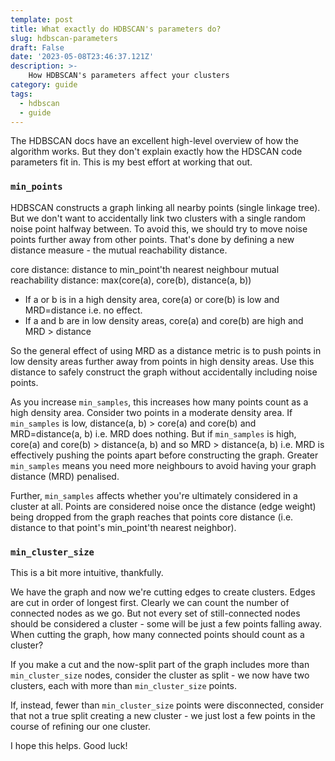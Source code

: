 ```yaml
---
template: post
title: What exactly do HDBSCAN's parameters do?
slug: hdbscan-parameters
draft: False
date: '2023-05-08T23:46:37.121Z'
description: >-
    How HDBSCAN's parameters affect your clusters
category: guide
tags:
  - hdbscan
  - guide
---
```


The HDBSCAN docs have an excellent high-level overview of how the algorithm works. But they don't explain exactly how the HDSCAN code parameters fit in. This is my best effort at working that out.

### `min_points`

HDBSCAN constructs a graph linking all nearby points (single linkage tree). But we don't want to accidentally link two clusters with a single random noise point halfway between. To avoid this, we should try to move noise points further away from other points. That's done by defining a new distance measure - the mutual reachability distance.

  core distance: distance to min_point'th nearest neighbour
  mutual reachability distance: max(core(a), core(b), distance(a, b))

- If a or b is in a high density area, core(a) or core(b) is low and MRD=distance i.e. no effect.
- If a and b are in low density areas, core(a) and core(b) are high and MRD > distance

So the general effect of using MRD as a distance metric is to push points in low density areas further away from points in high density areas. Use this distance to safely construct the graph without accidentally including noise points.

As you increase `min_samples`, this increases how many points count as a high density area. Consider two points in a moderate density area. If `min_samples` is low, distance(a, b) > core(a) and core(b) and MRD=distance(a, b) i.e. MRD does nothing. But if `min_samples` is high, core(a) and core(b) > distance(a, b) and so MRD > distance(a, b) i.e. MRD is effectively pushing the points apart before constructing the graph. Greater `min_samples` means you need more neighbours to avoid having your graph distance (MRD) penalised.

Further, `min_samples` affects whether you're ultimately considered in a cluster at all.
Points are considered noise once the distance (edge weight) being dropped from the graph reaches that points core distance (i.e. distance to that point's min_point'th nearest neighbor).

<!-- singleton points are considered noise, and self-loop of core distance weight is added to every point. 

core distance (self-loop) can't be longer than MRD to any other points in the MST. If it has a single nearby point, MRD to that point is the core distance (greater than small actual distance) -->

### `min_cluster_size`

This is a bit more intuitive, thankfully.

We have the graph and now we're cutting edges to create clusters. Edges are cut in order of longest first. Clearly we can count the number of connected nodes as we go. But not every set of still-connected nodes should be considered a cluster - some will be just a few points falling away. When cutting the graph, how many connected points should count as a cluster?

If you make a cut and the now-split part of the graph includes more than `min_cluster_size` nodes, consider the cluster as split - we now have two clusters, each with more than `min_cluster_size` points. 

If, instead, fewer than `min_cluster_size` points were disconnected, consider that not a true split creating a new cluster - we just lost a few points in the course of refining our one cluster.

I hope this helps. Good luck!
